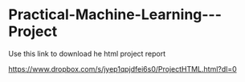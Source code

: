 # Practical-Machine-Learning---Project


Use this link to download he html project report

https://www.dropbox.com/s/jyep1qpjdfei6s0/ProjectHTML.html?dl=0
